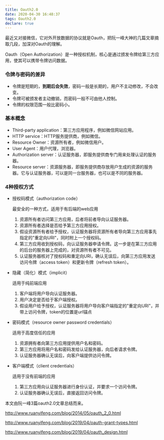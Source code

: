 ```yaml
---
title: Oauth2.0
date: 2020-04-30 16:48:37
tags: Oauth2.0
declare: true
---
```

最近又对接微信，它对外开放数据的协议就是Oauth，把阮一峰大神的几篇文章摘取几段，加深对Oauth的理解。

Oauth（Open Authorization）是一种授权机制，核心是通过颁发令牌给第三方应用，使其可以携带令牌访问数据。

### 令牌与密码的差异

+ 令牌是短期的，**到期后会失效**，密码一般是长期的，用户不主动修改，不会改变。
+ 令牌可被颁发者主动撤销，而密码一般不可由他人控制。
+ 令牌的权限范围一般比密码小。

<!-- more -->

### 基本概念

+ Third-party application：第三方应用程序，例如微信网站应用。
+ HTTP service：HTTP服务提供商，例如微信。
+ Resource Owner：资源所有者，例如微信用户。
+ User Agent：用户代理，浏览器。
+ Authorization server：认证服务器，即服务提供商专门用来处理认证的服务器。
+ Resource server：资源服务器，即服务提供商存放用户生成的资源的服务器。它与认证服务器，可以是同一台服务器，也可以是不同的服务器。

### 4种授权方式

+ 授权码模式（authorization code）

  最安全的一种方式，适用于有后端的web应用

  1. 资源所有者访问第三方应用，后者将前者导向认证服务器。
  2. 资源所有者选择是否给予第三方应用授权。
  3. 假设资源所有者给予授权，认证服务器将资源所有者导向第三方应用事先指定的"重定向URI"，同时附上一个授权码。
  4. 第三方应用收到授权码，向认证服务器申请令牌。这一步是在第三方应用的后台的服务器上完成的，对资源所有者不可见。
  5. 认证服务器核对了授权码和重定向URI，确认无误后，向第三方应用发送访问令牌（access token）和更新令牌（refresh token）。

+ 隐藏（简化）模式（implicit）

  适用于纯前端应用
  
  1. 客户端将用户导向认证服务器。
  2. 用户决定是否给于客户端授权。
  3. 假设用户给予授权，认证服务器将用户导向客户端指定的"重定向URI"，并带上访问令牌，token的位置是url锚点

+ 密码模式（resource owner password credentials）

  适用于高度信任的应用

  1. 资源拥有者向第三方应用提供用户名和密码。
  2. 第三方应用将用户名和密码发给认证服务器，向后者请求令牌。
  3. 认证服务器确认无误后，向客户端提供访问令牌。

+ 客户端模式（client credentials）

  适用于没有前端的应用

  1. 第三方应用向认证服务器进行身份认证，并要求一个访问令牌。
  2. 认证服务器确认无误后，直接返回访问令牌。




本文由阮一峰3篇oauth2.0文章总结而来。

http://www.ruanyifeng.com/blog/2014/05/oauth_2_0.html

http://www.ruanyifeng.com/blog/2019/04/oauth-grant-types.html

http://www.ruanyifeng.com/blog/2019/04/oauth_design.html
